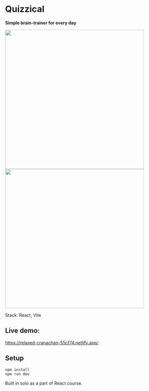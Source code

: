 # Quizzical

**Simple brain-trainer for every day**    

<img src="https://user-images.githubusercontent.com/13519212/234322565-c3d59706-9766-41d7-bf1a-9687d5e9711a.png" width="450"><img src="https://user-images.githubusercontent.com/13519212/234322762-5d344dbc-b33e-4b09-adad-5d72ac1fc614.png" width="450">

Stack: React, Vite  

## Live demo:  
https://relaxed-cranachan-55cf74.netlify.app/
 
## Setup   
 ```npm install```  
 ```npm run dev```

Built in solo as a part of React course.  
